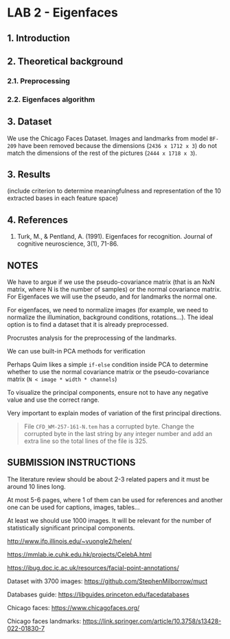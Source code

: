 # LAB 2 - Eigenfaces

## 1. Introduction

## 2. Theoretical background

### 2.1. Preprocessing

### 2.2. Eigenfaces algorithm

## 3. Dataset

We use the Chicago Faces Dataset. Images and landmarks from model `BF-209` have been removed because the dimensions (`2436 x 1712 x 3`) do not match the dimensions of the rest of the pictures (`2444 x 1718 x 3`).

## 3. Results

(include criterion to determine meaningfulness and representation of the 10 extracted bases in each feature space)

## 4. References
1. Turk, M., & Pentland, A. (1991). Eigenfaces for recognition. Journal of cognitive neuroscience, 3(1), 71-86.

## NOTES

We have to argue if we use the pseudo-covariance matrix (that is an NxN matrix, where N is the number of samples) or the normal covariance matrix. For Eigenfaces we will use the pseudo, and for landmarks the normal one.

For eigenfaces, we need to normalize images (for example, we need to normalize the illumination, background conditions, rotations...). The ideal option is to find a dataset that it is already preprocessed.

Procrustes analysis for the preprocessing of the landmarks.

We can use built-in PCA methods for verification

Perhaps Quim likes a simple `if-else` condition inside PCA to determine whether to use the normal covariance matrix or the pseudo-covariance matrix (`N < image * width * channels`)

To visualize the principal components, ensure not to have any negative value and use the correct range.

Very important to explain modes of variation of the first principal directions.

> File `CFD_WM-257-161-N.tem` has a corrupted byte. Change the corrupted byte in the last string by any integer number and add an extra line so the total lines of the file is 325.


## SUBMISSION INSTRUCTIONS

The literature review should be about 2-3 related papers and it must be around 10 lines long.

At most 5-6 pages, where 1 of them can be used for references and another one can be used for captions, images, tables...

At least we should use 1000 images. It will be relevant for the number of statistically significant principal components.

http://www.ifp.illinois.edu/~vuongle2/helen/

https://mmlab.ie.cuhk.edu.hk/projects/CelebA.html

https://ibug.doc.ic.ac.uk/resources/facial-point-annotations/

Dataset with 3700 images: https://github.com/StephenMilborrow/muct

Databases guide: https://libguides.princeton.edu/facedatabases

Chicago faces: https://www.chicagofaces.org/

Chicago faces landmarks: https://link.springer.com/article/10.3758/s13428-022-01830-7
